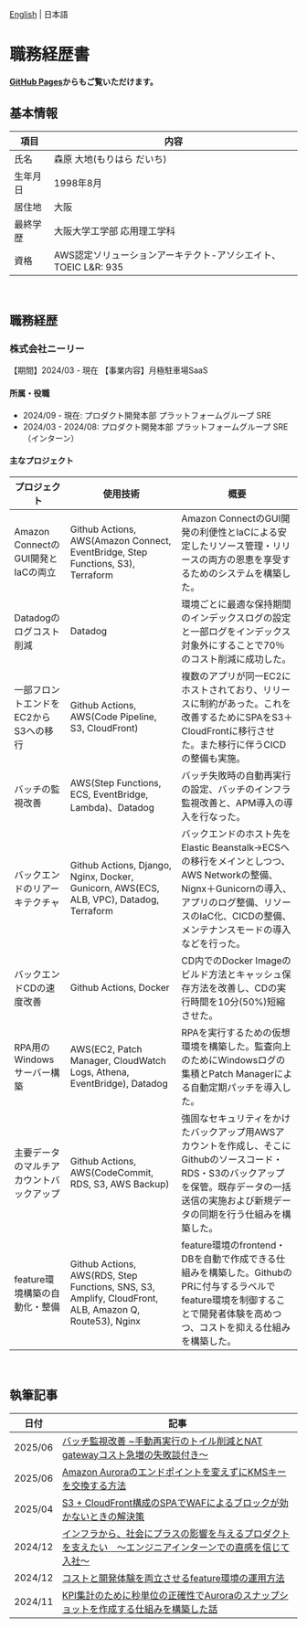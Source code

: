 [English](README.en.md) | 日本語

職務経歴書
======

**[GitHub Pages](https://daichimorihara.github.io/resume/)からもご覧いただけます。**

基本情報
-------
|項目|内容|
|---|-----|
|氏名|森原 大地(もりはら だいち)|
|生年月日|1998年8月|
|居住地|大阪|
|最終学歴|大阪大学工学部 応用理工学科|
|資格|AWS認定ソリューションアーキテクト-アソシエイト、TOEIC L&R: 935|

<br>

職務経歴
-------
### 株式会社ニーリー
【期間】2024/03 - 現在
【事業内容】月極駐車場SaaS  

#### 所属・役職
- 2024/09 - 現在: プロダクト開発本部 プラットフォームグループ SRE
- 2024/03 - 2024/08: プロダクト開発本部 プラットフォームグループ SRE（インターン）


#### 主なプロジェクト

|プロジェクト|使用技術|概要|
|----|----|--------|
|Amazon ConnectのGUI開発とIaCの両立|Github Actions, AWS(Amazon Connect, EventBridge, Step Functions, S3), Terraform|Amazon ConnectのGUI開発の利便性とIaCによる安定したリソース管理・リリースの両方の恩恵を享受するためのシステムを構築した。|
|Datadogのログコスト削減|Datadog|環境ごとに最適な保持期間のインデックスログの設定と一部ログをインデックス対象外にすることで70％のコスト削減に成功した。|
|一部フロントエンドをEC2からS3への移行|Github Actions, AWS(Code Pipeline, S3, CloudFront)|複数のアプリが同一EC2にホストされており、リリースに制約があった。これを改善するためにSPAをS3＋CloudFrontに移行させた。また移行に伴うCICDの整備も実施。|
|バッチの監視改善|AWS(Step Functions, ECS, EventBridge, Lambda)、Datadog|バッチ失敗時の自動再実行の設定、バッチのインフラ監視改善と、APM導入の導入を行なった。|
|バックエンドのリアーキテクチャ|Github Actions, Django, Nginx, Docker, Gunicorn, AWS(ECS, ALB, VPC), Datadog, Terraform|バックエンドのホスト先をElastic Beanstalk→ECSへの移行をメインとしつつ、AWS Networkの整備、Nignx＋Gunicornの導入、アプリのログ整備、リソースのIaC化、CICDの整備、メンテナンスモードの導入などを行った。|
|バックエンドCDの速度改善|Github Actions, Docker|CD内でのDocker Imageのビルド方法とキャッシュ保存方法を改善し、CDの実行時間を10分(50%)短縮させた。|
|RPA用のWindowsサーバー構築|AWS(EC2, Patch Manager, CloudWatch Logs, Athena, EventBridge), Datadog|RPAを実行するための仮想環境を構築した。監査向上のためにWindowsログの集積とPatch Managerによる自動定期パッチを導入した。|
|主要データのマルチアカウントバックアップ|Github Actions, AWS(CodeCommit, RDS, S3, AWS Backup)|強固なセキュリティをかけたバックアップ用AWSアカウントを作成し、そこにGithubのソースコード・RDS・S3のバックアップを保管。既存データの一括送信の実施および新規データの同期を行う仕組みを構築した。|
|feature環境構築の自動化・整備|Github Actions, AWS(RDS, Step Functions, SNS, S3, Amplify, CloudFront, ALB, Amazon Q, Route53), Nginx|feature環境のfrontend・DBを自動で作成できる仕組みを構築した。GithubのPRに付与するラベルでfeature環境を制御することで開発者体験を高めつつ、コストを抑える仕組みを構築した。|


<br>


執筆記事
-------
|日付|記事|
|---|---|
|2025/06|[バッチ監視改善 ~手動再実行のトイル削減とNAT gatewayコスト急増の失敗談付き〜](https://nealle-dev.hatenablog.com/entry/2025/06/27/104521)|
|2025/06|[Amazon Auroraのエンドポイントを変えずにKMSキーを交換する方法](https://nealle-dev.hatenablog.com/entry/2025/06/24/154358)|
|2025/04|[S3 + CloudFront構成のSPAでWAFによるブロックが効かないときの解決策](https://nealle-dev.hatenablog.com/entry/2025/04/22/114803)|
|2024/12|[インフラから、社会にプラスの影響を与えるプロダクトを支えたい　～エンジニアインターンでの直感を信じて入社～](https://note.nealle.com/n/nb3c46aa0f7a2)|
|2024/12|[コストと開発体験を両立させるfeature環境の運用方法](https://nealle-dev.hatenablog.com/entry/2024/12/20/01)|
|2024/11|[KPI集計のために秒単位の正確性でAuroraのスナップショットを作成する仕組みを構築した話](https://nealle-dev.hatenablog.com/entry/2024/11/05/100031)|

